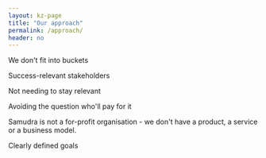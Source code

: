 ```yaml
---
layout: kz-page
title: "Our approach"
permalink: /approach/
header: no
---
```



We don't fit into buckets
<!-- not within which bucket we can do most
We believe that a goal-based organisation is well suited for achieving fast progress on global challenges like climate change, environmental degradation and health. 
 -->

Success-relevant stakeholders



Not needing to stay relevant
<!-- Nobody at Samudra likes the idea of a stable job; we want to achieve the goals, know that we've made an impact, and be free to embark on the next adventure. -->

Avoiding the question who'll pay for it


Samudra is not a for-profit organisation - we don't have a product, a service or a business model. 
<!-- Unlike for-purpose organisations, a goal-based organisation sets itself a very specific goal(s) that can be achieved in less than 5 years. -->


Clearly defined goals




